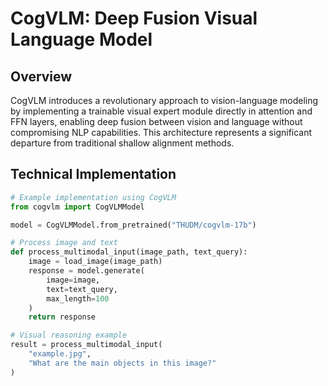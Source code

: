 # CogVLM: Deep Fusion Visual Language Model

## Overview
CogVLM introduces a revolutionary approach to vision-language modeling by implementing a trainable visual expert module directly in attention and FFN layers, enabling deep fusion between vision and language without compromising NLP capabilities. This architecture represents a significant departure from traditional shallow alignment methods.

## Technical Implementation
```python
# Example implementation using CogVLM
from cogvlm import CogVLMModel

model = CogVLMModel.from_pretrained("THUDM/cogvlm-17b")

# Process image and text
def process_multimodal_input(image_path, text_query):
    image = load_image(image_path)
    response = model.generate(
        image=image,
        text=text_query,
        max_length=100
    )
    return response

# Visual reasoning example
result = process_multimodal_input(
    "example.jpg",
    "What are the main objects in this image?"
)
